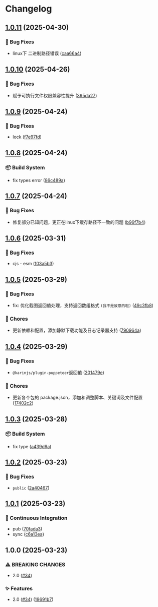 # Changelog

## [1.0.11](https://github.com/KarinJS/puppeteer/compare/@karinjs/plugin-puppeteer-v1.0.10...@karinjs/plugin-puppeteer-v1.0.11) (2025-04-30)


### 🐛 Bug Fixes

* linux下 二进制路径错误 ([caa66a4](https://github.com/KarinJS/puppeteer/commit/caa66a4e948dd1ab98f341e122cf0a42c038d860))

## [1.0.10](https://github.com/KarinJS/puppeteer/compare/@karinjs/plugin-puppeteer-v1.0.9...@karinjs/plugin-puppeteer-v1.0.10) (2025-04-26)


### 🐛 Bug Fixes

* 赋予可执行文件权限兼容性提升 ([395da27](https://github.com/KarinJS/puppeteer/commit/395da27faaf7180d37f0e5218f43c900b0553e8b))

## [1.0.9](https://github.com/KarinJS/puppeteer/compare/@karinjs/plugin-puppeteer-v1.0.8...@karinjs/plugin-puppeteer-v1.0.9) (2025-04-24)


### 🐛 Bug Fixes

* lock ([f7e97fd](https://github.com/KarinJS/puppeteer/commit/f7e97fd83908200d4057b8ecffb0169ebd51fec8))

## [1.0.8](https://github.com/KarinJS/puppeteer/compare/@karinjs/plugin-puppeteer-v1.0.7...@karinjs/plugin-puppeteer-v1.0.8) (2025-04-24)


### 📦️ Build System

* fix types error ([86c489a](https://github.com/KarinJS/puppeteer/commit/86c489a1bbb6eecfde850bb8d36260665873643b))

## [1.0.7](https://github.com/KarinJS/puppeteer/compare/@karinjs/plugin-puppeteer-v1.0.6...@karinjs/plugin-puppeteer-v1.0.7) (2025-04-24)


### 🐛 Bug Fixes

* 修复部分已知问题，更正在linux下缓存路径不一致的问题 ([b96f7b4](https://github.com/KarinJS/puppeteer/commit/b96f7b48c19902b16bca0b7d029e6e905e4a04d6))

## [1.0.6](https://github.com/KarinJS/puppeteer/compare/@karinjs/plugin-puppeteer-v1.0.5...@karinjs/plugin-puppeteer-v1.0.6) (2025-03-31)


### 🐛 Bug Fixes

* cjs - esm ([f03a5b3](https://github.com/KarinJS/puppeteer/commit/f03a5b38f926eec28a2318e32619e58a2faf674d))

## [1.0.5](https://github.com/KarinJS/puppeteer/compare/@karinjs/plugin-puppeteer-v1.0.4...@karinjs/plugin-puppeteer-v1.0.5) (2025-03-29)


### 🐛 Bug Fixes

* fix: 优化截图返回值处理，支持返回数组格式 `(我不是故意的啦)` ([49c3fb8](https://github.com/KarinJS/puppeteer/commit/49c3fb8f8ef67bda7c971d497f01a648daf4f430))


### 🎫 Chores

* 更新依赖和配置，添加静默下载功能及日志记录器支持 ([790964a](https://github.com/KarinJS/puppeteer/commit/790964a8c7e13a0a5f78aa56c6a08826825381fc))

## [1.0.4](https://github.com/KarinJS/puppeteer/compare/@karinjs/plugin-puppeteer-v1.0.3...@karinjs/plugin-puppeteer-v1.0.4) (2025-03-29)


### 🐛 Bug Fixes

* `@karinjs/plugin-puppeteer`返回值 ([201479e](https://github.com/KarinJS/puppeteer/commit/201479e51267749b61f3783267e3388aecb07847))


### 🎫 Chores

* 更新各个包的 package.json，添加和调整脚本、关键词及文件配置 ([17402c2](https://github.com/KarinJS/puppeteer/commit/17402c2289f9e374097d4e9dd6ecac3243b62c1c))

## [1.0.3](https://github.com/KarinJS/puppeteer/compare/@karinjs/plugin-puppeteer-v1.0.2...@karinjs/plugin-puppeteer-v1.0.3) (2025-03-28)


### 📦️ Build System

* fix type ([a439d6a](https://github.com/KarinJS/puppeteer/commit/a439d6a3528530174f5c2ba30be35495a6d539e6))

## [1.0.2](https://github.com/KarinJS/puppeteer/compare/@karinjs/plugin-puppeteer-v1.0.1...@karinjs/plugin-puppeteer-v1.0.2) (2025-03-23)


### 🐛 Bug Fixes

* `public` ([2a40467](https://github.com/KarinJS/puppeteer/commit/2a40467d1fc29984bafc278018f8f65aeb4538a1))

## [1.0.1](https://github.com/KarinJS/puppeteer/compare/@karinjs/plugin-puppeteer-v1.0.0...@karinjs/plugin-puppeteer-v1.0.1) (2025-03-23)


### 🎡 Continuous Integration

* pub ([70fada3](https://github.com/KarinJS/puppeteer/commit/70fada357492e18122a7b05c27f881cbdd27a989))
* sync ([c6a13ea](https://github.com/KarinJS/puppeteer/commit/c6a13ea3fc439468a816e4d623fdb3752d3385c4))

## 1.0.0 (2025-03-23)


### ⚠ BREAKING CHANGES

* 2.0 ([#34](https://github.com/KarinJS/puppeteer/issues/34))

### ✨ Features

* 2.0 ([#34](https://github.com/KarinJS/puppeteer/issues/34)) ([19691b7](https://github.com/KarinJS/puppeteer/commit/19691b70ca598fbbca2d29075c0f3efc1f1403b1))
